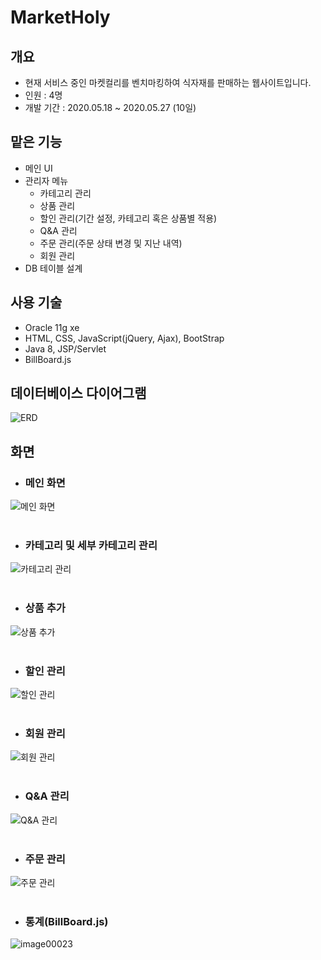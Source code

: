 # MarketHoly
## 개요
* 현재 서비스 중인 마켓컬리를 벤치마킹하여 식자재를 판매하는 웹사이트입니다.
* 인원 : 4명
* 개발 기간 : 2020.05.18 ~ 2020.05.27 (10일)
## 맡은 기능
* 메인 UI
* 관리자 메뉴
  - 카테고리 관리
  - 상품 관리
  - 할인 관리(기간 설정, 카테고리 혹은 상품별 적용)
  - Q&A 관리
  - 주문 관리(주문 상태 변경 및 지난 내역)
  - 회원 관리
* DB 테이블 설계
## 사용 기술
* Oracle 11g xe
* HTML, CSS, JavaScript(jQuery, Ajax), BootStrap
* Java 8, JSP/Servlet
* BillBoard.js
## 데이터베이스 다이어그램
![ERD](https://user-images.githubusercontent.com/58472980/98433023-efb3f200-2106-11eb-9662-3d577afdd68f.png)
## 화면
* ### 메인 화면
![메인 화면](https://user-images.githubusercontent.com/58472980/98433032-0a866680-2107-11eb-815d-e5b8f680b75d.PNG)
<br><br>
* ### 카테고리 및 세부 카테고리 관리
![카테고리 관리](https://user-images.githubusercontent.com/58472980/98433033-0c502a00-2107-11eb-8798-deeacc394f04.PNG)
<br><br>
* ### 상품 추가
![상품 추가](https://user-images.githubusercontent.com/58472980/98433034-0d815700-2107-11eb-9910-48aec94b151e.PNG)
<br><br>
* ### 할인 관리
![할인 관리](https://user-images.githubusercontent.com/58472980/98433035-0eb28400-2107-11eb-81d2-d13775d9f894.PNG)
<br><br>
* ### 회원 관리
![회원 관리](https://user-images.githubusercontent.com/58472980/98433036-107c4780-2107-11eb-9558-55af1e01bdbc.PNG)
<br><br>
* ### Q&A 관리
![Q&A 관리](https://user-images.githubusercontent.com/58472980/98433037-1114de00-2107-11eb-8712-0834fed0274e.PNG)
<br><br>
* ### 주문 관리
![주문 관리](https://user-images.githubusercontent.com/58472980/98433038-12460b00-2107-11eb-8db2-d92e287e50c6.PNG)
<br><br>
* ### 통계(BillBoard.js)
![image00023](https://user-images.githubusercontent.com/58472980/98433039-140fce80-2107-11eb-8ae2-2a5758b0db1a.PNG)
<br><br>
